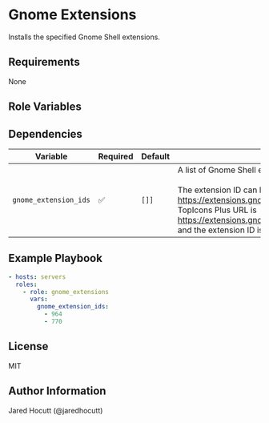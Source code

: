 Gnome Extensions
================

Installs the specified Gnome Shell extensions.

Requirements
------------

None

Role Variables
--------------



Dependencies
------------

| Variable        | Required | Default   | Description                                                                |
| --------------- | -------- | --------- | -------------------------------------------------------------------------- |
| `gnome_extension_ids` | &#9989;  | `[]]` | A list of Gnome Shell extension IDs to install.<br><br>The extension ID can be found in the URL on https://extensions.gnome.org/. For example, the TopIcons Plus URL is https://extensions.gnome.org/extension/1031/topicons/ and the extension ID is `1031`. |

Example Playbook
----------------

```yaml
- hosts: servers
  roles:
    - role: gnome_extensions
      vars:
        gnome_extension_ids:
          - 964
          - 770
```

License
-------

MIT

Author Information
------------------

Jared Hocutt (@jaredhocutt)
